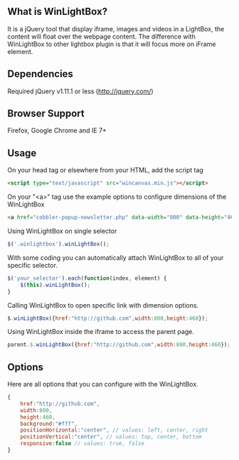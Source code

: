 ## What is WinLightBox?
It is a jQuery tool that display iframe, images and videos in a LightBox, the content will float over the webpage content. The difference with WinLightBox to other lightbox plugin is that it will focus more on iFrame element.

## Dependencies
Required jQuery v1.11.1 or less (http://jquery.com/)

## Browser Support
Firefox, Google Chrome and IE 7+

## Usage
On your head tag or elsewhere from your HTML, add the script tag
```html
<script type="text/javascript" src="wincanvas.min.js"></script>
```
On your "&lt;a&gt;" tag use the example options to configure dimensions of the WinLightBox
```html
<a href="cobbler-popup-newsletter.php" data-width="800" data-height="460" class="winlightbox">WinLightBox Me!</a>
```
Using WinLightBox on single selector
```javascript
$('.winlightbox').winLightBox();
```
With some coding you can automatically attach WinLightBox to all of your specific selector.
```javascript
$('your_selector').each(function(index, element) {
	$(this).winLightBox();
}
```
Calling WinLightBox to open specific link with dimension options.
```javascript
$.winLightBox({href:"http://github.com",width:800,height:460});
```
Using WinLightBox inside the iframe to access the parent page.
```javascript
parent.$.winLightBox({href:"http://github.com",width:800,height:460});
```

## Options
Here are all options that you can configure with the WinLightBox.
```javascript
{
	href:"http://github.com",
	width:800,
	height:460,
	background:"#fff",
	positionHorizontal:"center", // values: left, center, right
	positionVertical:"center", // values: top, center, bottom
	responsive:false // values: true, false
}
```